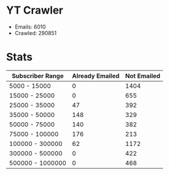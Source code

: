 # YT Crawler
- Emails: 6010
- Crawled: 290851

# Stats
| Subscriber Range  | Already Emailed | Not Emailed |
|-------|-------|-------|
| 5000 - 15000 | 0 | 1404 |
| 15000 - 25000 | 0 | 655 |
| 25000 - 35000 | 47 | 392 |
| 35000 - 50000 | 148 | 329 |
| 50000 - 75000 | 140 | 382 |
| 75000 - 100000 | 176 | 213 |
| 100000 - 300000 | 62 | 1172 |
| 300000 - 500000 | 0 | 422 |
| 500000 - 1000000 | 0 | 468 |
